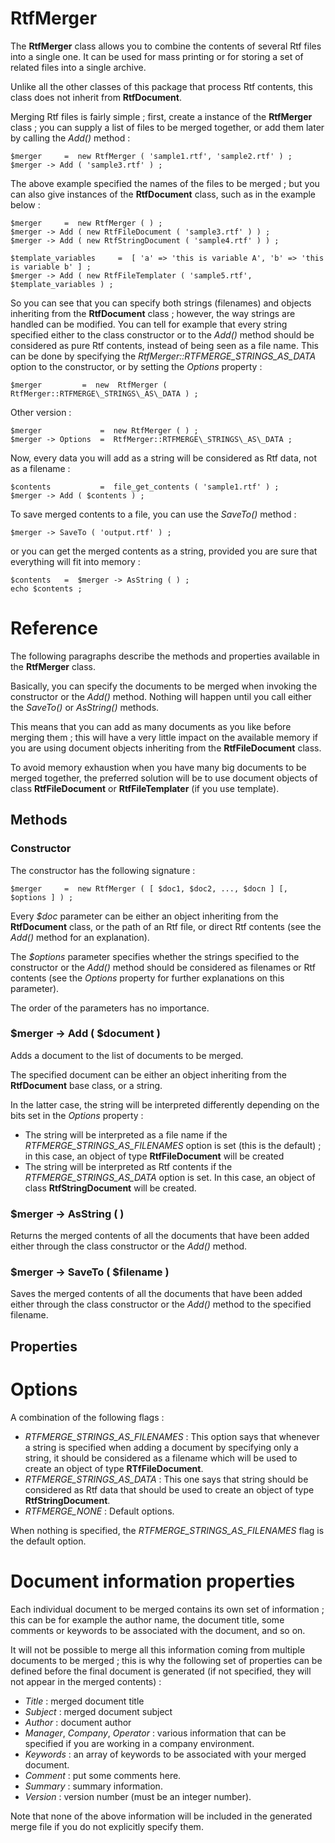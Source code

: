 # RtfMerger #

The **RtfMerger** class allows you to combine the contents of several Rtf files into a single one. It can be used for mass printing or for storing a set of related files into a single archive.

Unlike all the other classes of this package that process Rtf contents, this class does not inherit from **RtfDocument**. 

Merging Rtf files is fairly simple ; first, create a instance of the **RtfMerger** class ; you can supply a list of files to be merged together, or add them later by calling the *Add()* method :

	$merger 	=  new RtfMerger ( 'sample1.rtf', 'sample2.rtf' ) ;
	$merger -> Add ( 'sample3.rtf' ) ;

The above example specified the names of the files to be merged ; but you can also give instances of the **RtfDocument** class, such as in the example below :

	$merger 	=  new RtfMerger ( ) ;
	$merger -> Add ( new RtfFileDocument ( 'sample3.rtf' ) ) ;
	$merger -> Add ( new RtfStringDocument ( 'sample4.rtf' ) ) ;

	$template_variables 	=  [ 'a' => 'this is variable A', 'b' => 'this is variable b' ] ;
	$merger -> Add ( new RtfFileTemplater ( 'sample5.rtf', $template_variables ) ;	

So you can see that you can specify both strings (filenames) and objects inheriting from the **RtfDocument** class ; however, the way strings are handled can be modified. You can tell for example that every string specified either to the class constructor or to the *Add()* method should be considered as pure Rtf contents, instead of being seen as a file name. This can be done by specifying the *RtfMerger::RTFMERGE\_STRINGS\_AS\_DATA* option to the constructor, or by setting the *Options* property :

	$merger 		=  new  RtfMerger ( RtfMerger::RTFMERGE\_STRINGS\_AS\_DATA ) ;

Other version :

	$merger 			=  new RtfMerger ( ) ;
	$merger -> Options 	=  RtfMerger::RTFMERGE\_STRINGS\_AS\_DATA ;

Now, every data you will add as a string will be considered as Rtf data, not as a filename :

	$contents 			=  file_get_contents ( 'sample1.rtf' ) ;
	$merger -> Add ( $contents ) ;

To save merged contents to a file, you can use the *SaveTo()* method :

	$merger -> SaveTo ( 'output.rtf' ) ;

or you can get the merged contents as a string, provided you are sure that everything will fit into memory :

	$contents 	=  $merger -> AsString ( ) ;
	echo $contents ;

# Reference #

The following paragraphs describe the methods and properties available in the **RtfMerger** class.

Basically, you can specify the documents to be merged when invoking the constructor or the *Add()* method. Nothing will happen until you call either the *SaveTo()* or *AsString()* methods.

This means that you can add as many documents as you like before merging them ; this will have a very little impact on the available memory if you are using document objects inheriting from the **RtfFileDocument** class.

To avoid memory exhaustion when you have many big documents to be merged together, the preferred solution will be to use document objects of class **RtfFileDocument** or **RtfFileTemplater** (if you use template).

## Methods ##

### Constructor ###

The constructor has the following signature :

	$merger 	=  new RtfMerger ( [ $doc1, $doc2, ..., $docn ] [, $options ] ) ;

Every *$doc* parameter can be either an object inheriting from the **RtfDocument** class, or the path of an Rtf file, or direct Rtf contents (see the *Add()* method for an explanation).

The *$options* parameter specifies whether the strings specified to the constructor or the *Add()* method should be considered as filenames or Rtf contents (see the *Options* property for further explanations on this parameter).

The order of the parameters has no importance.
 

### $merger -> Add ( $document ) ###

Adds a document to the list of documents to be merged.

The specified document can be either an object inheriting from the **RtfDocument** base class, or a string.

In the latter case, the string will be interpreted differently depending on the bits set in the	*Options* property :

- The string will be interpreted as a file name if the *RTFMERGE\_STRINGS\_AS\_FILENAMES* option is set (this is the default) ; in this case, an object of type **RtfFileDocument** will be created
- The string will be interpreted as Rtf contents if the *RTFMERGE\_STRINGS\_AS\_DATA* option is set. In this case, an object of class **RtfStringDocument** will be created.	

### $merger -> AsString ( ) ###

Returns the merged contents of all the documents that have been added either through the class constructor or the *Add()* method.

### $merger -> SaveTo ( $filename ) ###

Saves the merged contents of all the documents that have been added either through the class constructor or the *Add()* method to the specified filename.

## Properties ##

# Options #

A combination of the following flags :

- *RTFMERGE\_STRINGS\_AS\_FILENAMES* : This option says that whenever a string is specified when adding a document by specifying only a string, it should be considered as a filename which will be used to create an object of type **RTfFileDocument**.
- *RTFMERGE\_STRINGS\_AS\_DATA* : This one says that string should be considered as Rtf data that should be used to create an object of type **RtfStringDocument**.
- *RTFMERGE\_NONE* : Default options.

When nothing is specified, the *RTFMERGE\_STRINGS\_AS\_FILENAMES* flag is the default option.

# Document information properties #

Each individual document to be merged contains its own set of information ; this can be for example the author name, the document title, some comments or keywords to be associated with the document, and so on.

It will not be possible to merge all this information coming from multiple documents to be merged ; this is why the following set of properties can be defined before the final document is generated (if not specified, they will not appear in the merged contents) :

- *Title* : merged document title
- *Subject* : merged document subject
- *Author* : document author
- *Manager*, *Company*, *Operator* : various information that can be specified if you are working in a company environment.
- *Keywords* : an array of keywords to be associated with your merged document.
- *Comment* : put some comments here.
- *Summary* : summary information.
- *Version* : version number (must be an integer number).

Note that none of the above information will be included in the generated merge file if you do not explicitly specify them.
